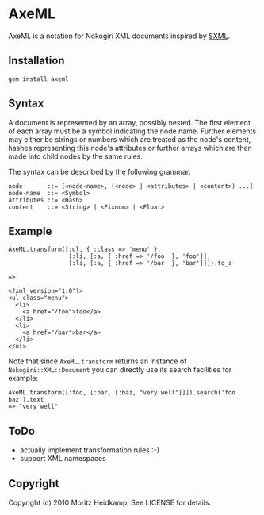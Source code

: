# AxeML

AxeML is a notation for Nokogiri XML documents inspired by [SXML](http://okmij.org/ftp/Scheme/SXML.html).

## Installation

    gem install axeml

## Syntax

A document is represented by an array, possibly nested. The first
element of each array must be a symbol indicating the node
name. Further elements may either be strings or numbers which are
treated as the node's content, hashes representing this node's
attributes or further arrays which are then made into child nodes by
the same rules.

The syntax can be described by the following grammar:

    node       ::= [<node-name>, (<node> | <attributes> | <content>) ...]
    node-name  ::= <Symbol>
    attributes ::= <Hash>
    content    ::= <String> | <Fixnum> | <Float>


## Example

    AxeML.transform([:ul, { :class => 'menu' },
                     [:li, [:a, { :href => '/foo' }, 'foo']],
                     [:li, [:a, { :href => '/bar' }, 'bar']]]).to_s

    =>

    <?xml version="1.0"?>
    <ul class="menu">
      <li>
        <a href="/foo">foo</a>
      </li>
      <li>
        <a href="/bar">bar</a>
      </li>
    </ul>
    

Note that since `AxeML.transform` returns an instance of
`Nokogiri::XML::Document` you can directly use its search facilities
for example:

    AxeML.transform([:foo, [:bar, [:baz, "very well"]]]).search('foo baz').text
    => "very well"

    
## ToDo

* actually implement transformation rules :-)
* support XML namespaces

## Copyright

Copyright (c) 2010 Moritz Heidkamp. See LICENSE for details.
